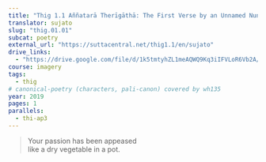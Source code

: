 ```yaml
---
title: "Thig 1.1 Aññatarā Therīgāthā: The First Verse by an Unnamed Nun"
translator: sujato
slug: "thig.01.01"
subcat: poetry
external_url: "https://suttacentral.net/thig1.1/en/sujato"
drive_links:
  - "https://drive.google.com/file/d/1k5tmtyhZL1meAQWQ9Kq3iIFVLoR6Vb2A/view?usp=drivesdk"
course: imagery
tags:
  - thig
# canonical-poetry (characters, pali-canon) covered by wh135
year: 2019
pages: 1
parallels:
  - thi-ap3
---
```


> Your passion has been appeased  
like a dry vegetable in a pot.

